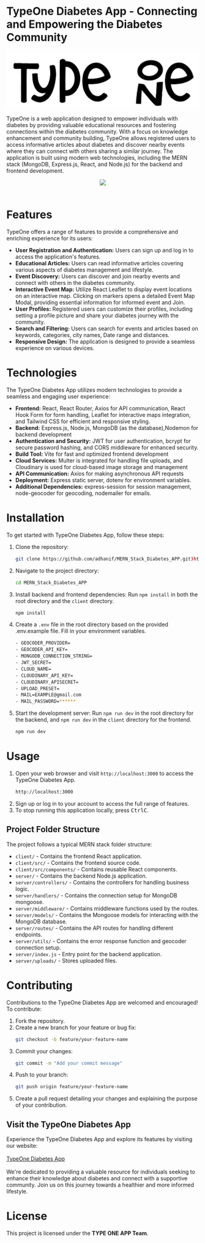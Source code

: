 # TypeOne Diabetes App - Connecting and Empowering the Diabetes Community


<img src="./client/src/assets/TypeOne_black1.png "/>

<br/>

TypeOne is a web application designed to empower individuals with diabetes by providing valuable educational resources and fostering connections within the diabetes community. With a focus on knowledge enhancement and community building, TypeOne allows registered users to access informative articles about diabetes and discover nearby events where they can connect with others sharing a similar journey. The application is built using modern web technologies, including the MERN stack (MongoDB, Express.js, React, and Node.js) for the backend and frontend development.


<div align="center">

<img src="https://media.giphy.com/media/v1.Y2lkPTc5MGI3NjExeWNvNHByajQwYjhhb29vZnE0ZzIzdjlqOHVvOGVkYjVlbjcyMmliNSZlcD12MV9pbnRlcm5hbF9naWZfYnlfaWQmY3Q9Zw/qgQUggAC3Pfv687qPC/giphy.gif"/>

</div>
<br/>

# Features

TypeOne offers a range of features to provide a comprehensive and enriching experience for its users:

- **User Registration and Authentication:** Users can sign up and log in to access the application's features.
- **Educational Articles:** Users can read informative articles covering various aspects of diabetes management and lifestyle.
- **Event Discovery:** Users can discover and join nearby events and connect with others in the diabetes community.
- **Interactive Event Map:** Utilize React Leaflet to display event locations on an interactive map. Clicking on markers opens a detailed Event Map Modal, providing essential information for informed event and Join.
- **User Profiles:** Registered users can customize their profiles, including setting a profile picture and share your diabetes journey with the community.
- **Search and Filtering:** Users can search for events and articles based on keywords, categories, city names, Date range and distances.
- **Responsive Design:** The application is designed to provide a seamless experience on various devices.

# Technologies

The TypeOne Diabetes App utilizes modern technologies to provide a seamless and engaging user experience:

- **Frontend:** React, React Router, Axios for API communication, React Hook Form for form handling, Leaflet for interactive maps integration, and Tailwind CSS for efficient and responsive styling.
- **Backend:** Express.js, Node.js, MongoDB (as the database),Nodemon for backend development
- **Authentication and Security:** JWT for user authentication, bcrypt for secure password hashing, and CORS middleware for enhanced security.
- **Build Tool:** Vite for fast and optimized frontend development
- **Cloud Services:** Multer is integrated for handling file uploads, and Cloudinary is used for cloud-based image storage and management
- **API Communication:** Axios for making asynchronous API requests
- **Deployment:** Express static server, dotenv for environment variables.
- **Additional Dependencies:** express-session for session management, node-geocoder for geocoding, nodemailer for emails.

# Installation

To get started with TypeOne Diabetes App, follow these steps:

1. Clone the repository:

   ```bash
   git clone https://github.com/adhanif/MERN_Stack_Diabetes_APP.git)https://github.com/adhanif/MERN_Stack_Diabetes_APP.git
   ```

2. Navigate to the project directory:

   ```bash
   cd MERN_Stack_Diabetes_APP
   ```

3. Install backend and frontend dependencies: Run `npm install` in both the root directory and the `client` directory.
   ```bash
   npm install
   ```
4. Create a `.env` file in the root directory based on the provided .env.example file. Fill in your environment variables.
   ```bash
   - GEOCODER_PROVIDER=
   - GEOCODER_API_KEY=
   - MONGODB_CONNECTION_STRING=
   - JWT_SECRET=
   - CLOUD_NAME=
   - CLOUDINARY_API_KEY=
   - CLOUDINARY_APISECRET=
   - UPLOAD_PRESET=
   - MAIL=EXAMPLE@gmail.com
   - MAIL_PASSWORD=******
   ```
5. Start the development server: Run `npm run dev` in the root directory for the backend, and `npm run dev` in the `client` directory for the frontend.
   ```bash
   npm run dev
   ```

# Usage

1. Open your web browser and visit `http://localhost:3000` to access the TypeOne Diabetes App.
   ```bash
   http://localhost:3000
   ```
2. Sign up or log in to your account to access the full range of features.
3. To stop running this application locally, press <kbd>Ctrl</kbd><kbd>C</kbd>.

## Project Folder Structure

The project follows a typical MERN stack folder structure:

- `client/` - Contains the frontend React application.
- `client/src/` - Contains the frontend source code.
- `client/src/components/` - Contains reusable React components.
- `server/` - Contains the backend Node.js application.
- `server/controllers/` - Contains the controllers for handling business logic.
- `server/handlers/` - Contains the connection setup for MongoDB mongoose.
- `server/middleware/` - Contains middleware functions used by the routes.
- `server/models/` - Contains the Mongoose models for interacting with the MongoDB database.
- `server/routes/` - Contains the API routes for handling different endpoints.
- `server/utils/` - Contains the error response function and geocoder connection setup.
- `server/index.js` - Entry point for the backend application.
- `server/uploads/` - Stores uploaded files.

# Contributing

Contributions to the TypeOne Diabetes App are welcomed and encouraged! To contribute:

1. Fork the repository.
2. Create a new branch for your feature or bug fix:
   ```bash
   git checkout -b feature/your-feature-name
   ```
3. Commit your changes:
   ```bash
   git commit -m "Add your commit message"
   ```
4. Push to your branch:
   ```bash
   git push origin feature/your-feature-name
   ```
5. Create a pull request detailing your changes and explaining the purpose of your contribution.


## Visit the TypeOne Diabetes App

Experience the TypeOne Diabetes App and explore its features by visiting our website:
<br/>
<br/>
[TypeOne Diabetes App](https://mern-stack-diabetes-app.onrender.com/)
<br/>
<br/>
We're dedicated to providing a valuable resource for individuals seeking to enhance their knowledge about diabetes and connect with a supportive community. Join us on this journey towards a healthier and more informed lifestyle.

# License

This project is licensed under the **TYPE ONE APP Team**.
